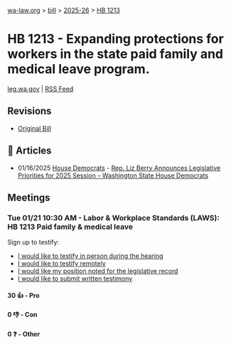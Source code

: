 [wa-law.org](/) > [bill](/bill/) > [2025-26](/bill/2025-26/) > [HB 1213](/bill/2025-26/hb/1213/)

# HB 1213 - Expanding protections for workers in the state paid family and medical leave program.
[leg.wa.gov](https://app.leg.wa.gov/billsummary?BillNumber=1213&Year=2025&Initiative=false) | [RSS Feed](./rss.xml)

## Revisions
* [Original Bill](1/)

## 📰 Articles
* 01/16/2025 [House Democrats](/org/house_democrats/) - [Rep. Liz Berry Announces Legislative Priorities for 2025 Session – Washington State House Democrats](https://housedemocrats.wa.gov/blog/2025/01/16/rep-liz-berry-announces-legislative-priorities-for-2025-session/#:~:text=HB%201213)

## Meetings
### Tue 01/21 10:30 AM - Labor & Workplace Standards (LAWS): HB 1213 Paid family & medical leave
Sign up to testify:
* [I would like to testify in person during the hearing](https://app.leg.wa.gov/csi/Testifier/Add?chamber=House&mId=32518&aId=161694&caId=24889&tId=1)
* [I would like to testify remotely](https://app.leg.wa.gov/csi/Testifier/Add?chamber=House&mId=32518&aId=161694&caId=24889&tId=2)
* [I would like my position noted for the legislative record](https://app.leg.wa.gov/csi/Testifier/Add?chamber=House&mId=32518&aId=161694&caId=24889&tId=3)
* [I would like to submit written testimony](https://app.leg.wa.gov/csi/Testifier/Add?chamber=House&mId=32518&aId=161694&caId=24889&tId=4)

#### 30 👍 - Pro

#### 0 👎 - Con

#### 0 ❓ - Other

